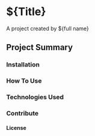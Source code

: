 # \${Title}

A project created by \${full name}

## Project Summary

### Installation

### How To Use

### Technologies Used

### Contribute

#### License
